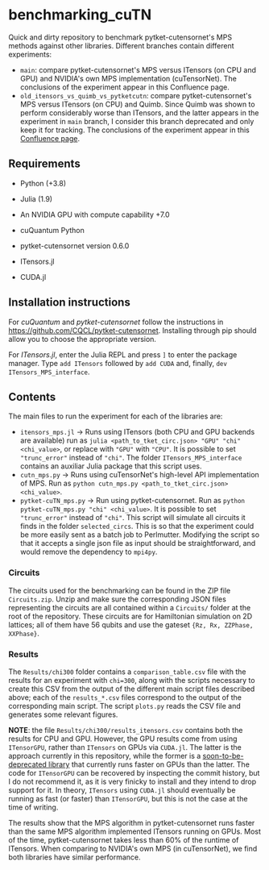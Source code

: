 
# benchmarking_cuTN
Quick and dirty repository to benchmark pytket-cutensornet's MPS methods against other libraries. Different branches contain different experiments:

- `main`: compare pytket-cutensornet's MPS versus ITensors (on CPU and GPU) and NVIDIA's own MPS implementation (cuTensorNet). The conclusions of the experiment appear in this Confluence page.
- `old_itensors_vs_quimb_vs_pytketcutn`: compare pytket-cutensornet's MPS versus ITensors (on CPU) and Quimb. Since Quimb was shown to perform considerably worse than ITensors, and the latter appears in the experiment in `main` branch, I consider this branch deprecated and only keep it for tracking. The conclusions of the experiment appear in this [Confluence page](https://cqc.atlassian.net/wiki/spaces/TKET/pages/2791374886/Benchmarking+against+ITensors+and+Quimb).

## Requirements

- Python (+3.8)
- Julia (1.9)

- An NVIDIA GPU with compute capability +7.0
- cuQuantum Python

- pytket-cutensornet version 0.6.0
- ITensors.jl
- CUDA.jl

## Installation instructions

For *cuQuantum* and *pytket-cutensornet* follow the instructions in https://github.com/CQCL/pytket-cutensornet. Installing through pip should allow you to choose the appropriate version.

For *ITensors.jl*, enter the Julia REPL and press `]` to enter the package manager. Type `add ITensors` followed by `add CUDA` and, finally, `dev ITensors_MPS_interface`.

## Contents

The main files to run the experiment for each of the libraries are:
- `itensors_mps.jl` -> Runs using ITensors (both CPU and GPU backends are available) run as `julia <path_to_tket_circ.json> "GPU" "chi" <chi_value>`, or replace with `"GPU"` with `"CPU"`. It is possible to set `"trunc_error"` instead of `"chi"`. The folder `ITensors_MPS_interface` contains an auxiliar Julia package that this script uses.
- `cutn_mps.py` -> Runs using cuTensorNet's high-level API implementation of MPS. Run as `python cutn_mps.py <path_to_tket_circ.json> <chi_value>`.
- `pytket-cuTN_mps.py` -> Run using pytket-cutensornet. Run as `python pytket-cuTN_mps.py "chi" <chi_value>`. It is possible to set `"trunc_error"` instead of `"chi"`. This script will simulate all circuits it finds in the folder `selected_circs`. This is so that the experiment could be more easily sent as a batch job to Perlmutter. Modifying the script so that it accepts a single json file as input should be straightforward, and would remove the dependency to `mpi4py`.

### Circuits

The circuits used for the benchmarking can be found in the ZIP file `Circuits.zip`. Unzip and make sure the corresponding JSON files representing the circuits are all contained within a `Circuits/` folder at the root of the repository. These circuits are for Hamiltonian simulation on 2D lattices; all of them have 56 qubits and use the gateset `{Rz, Rx, ZZPhase, XXPhase}`.

### Results

The `Results/chi300` folder contains a `comparison_table.csv` file with the results for an experiment with `chi=300`, along with the scripts necessary to create this CSV from the output of the different main script files described above; each of the `results_*.csv` files correspond to the output of the corresponding main script. The script `plots.py` reads the CSV file and generates some relevant figures.

**NOTE**: the file `Results/chi300/results_itensors.csv` contains both the results for CPU and GPU. However, the GPU results come from using `ITensorGPU`, rather than `ITensors` on GPUs via `CUDA.jl`. The latter is the approach currently in this repository, while the former is a [soon-to-be-deprecated library](https://github.com/ITensor/ITensors.jl/issues/1396) that currently runs faster on GPUs than the latter. The code for `ITensorGPU` can be recovered by inspecting the commit history, but I do not recommend it, as it is very finicky to install and they intend to drop support for it. In theory, `ITensors` using `CUDA.jl` should eventually be running as fast (or faster) than `ITensorGPU`, but this is not the case at the time of writing.

The results show that the MPS algorithm in pytket-cutensornet runs faster than the same MPS algorithm implemented ITensors running on GPUs. Most of the time, pytket-cutensornet takes less than 60% of the runtime of ITensors. When comparing to NVIDIA's own MPS (in cuTensorNet), we find both libraries have similar performance.
